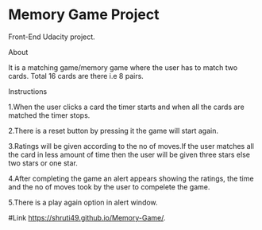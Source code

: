 # Memory Game Project

Front-End Udacity project.

About

It is a matching game/memory game where the user has to match two cards.
Total 16 cards are there i.e 8 pairs.

 Instructions
	
 1.When the user clicks a card the timer starts and when all the cards are matched the timer stops.
 
 2.There is a reset button by pressing it the game will start again.
 
 3.Ratings will be given according to the no of moves.If the user matches all the card in less amount of time then the user will be given three stars else two stars or one star.
 
 4.After completing the game an alert appears showing the ratings, the time and the no of moves took by the user to compelete the game.
 
 5.There is a play again option in alert window.
 
 
 #Link
 https://shruti49.github.io/Memory-Game/.
